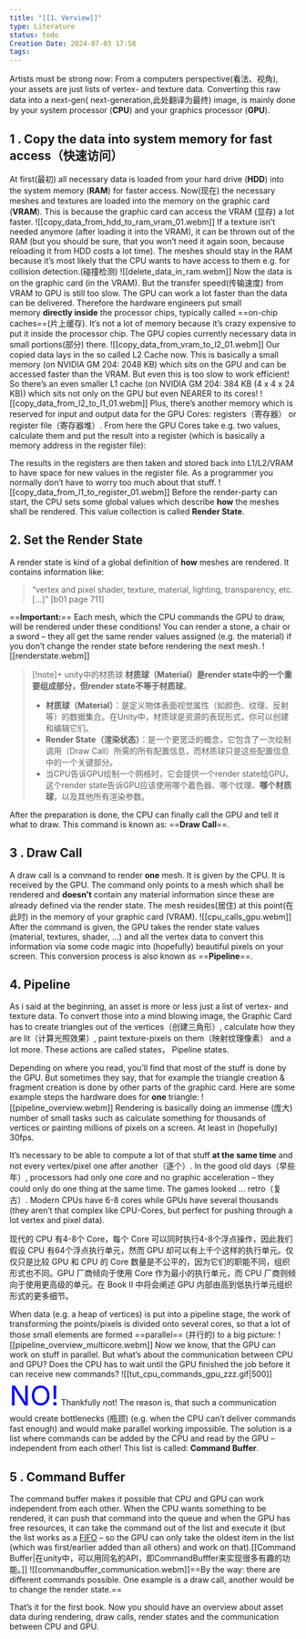```yaml
---
title: "[[1、Verview]]"
type: Literature
status: todo
Creation Date: 2024-07-03 17:58
tags:
---
```

Artists must be strong now: From a computers perspective(看法、视角), your assets are just lists of vertex- and texture data. Converting this raw data into a next-gen( next-generation,此处翻译为最终) image, is mainly done by your system processor (**CPU**) and your graphics processor (**GPU**).
## 1 . Copy the data into system memory for fast access（快速访问）
At first(最初) all necessary data is loaded from your hard drive (**HDD**) into the system memory (**RAM**) for faster access. Now(现在) the necessary meshes and textures are loaded into the memory on the graphic card (**VRAM**). This is because the graphic card can access the VRAM (显存) a lot faster. ![[copy_data_from_hdd_to_ram_vram_01.webm]] If a texture isn’t needed anymore (after loading it into the VRAM), it can be thrown out of the RAM (but you should be sure, that you won’t need it again soon, because reloading it from HDD costs a lot time). The meshes should stay in the RAM because it’s most likely that the CPU wants to have access to them e.g. for collision detection.(碰撞检测)
![[delete_data_in_ram.webm]]
Now the data is on the graphic card (in the VRAM). But the transfer speed(传输速度) from VRAM to GPU is still too slow. The GPU can work a lot faster than the data can be delivered.
Therefore the hardware engineers put small memory **directly inside** the processor chips, typically called ==on-chip caches==(片上缓存). It’s not a lot of memory because it’s crazy expensive to put it inside the processor chip. The GPU copies currently necessary data in small portions(部分) there.
![[copy_data_from_vram_to_l2_01.webm]]
Our copied data lays in the so called L2 Cache now. This is basically a small memory (on NVIDIA GM 204: 2048 KB) which sits on the GPU and can be accessed faster than the VRAM.
But even this is too slow to work efficient! So there’s an even smaller L1 cache (on NVIDIA GM 204: 384 KB (4 x 4 x 24 KB)) which sits not only on the GPU but even NEARER to its cores!
![[copy_data_from_l2_to_l1_01.webm]]
Plus, there’s another memory which is reserved for input and output data for the GPU Cores: registers（寄存器） or register file（寄存器堆）. From here the GPU Cores take e.g. two values, calculate them and put the result into a register (which is basically a memory address in the register file):

The results in the registers are then taken and stored back into L1/L2/VRAM to have space for new values in the register file. As a programmer you normally don’t have to worry too much about that stuff.
![[copy_data_from_l1_to_register_01.webm]]
Before the render-party can start, the CPU sets some global values which describe **how** the meshes shall be rendered. This value collection is called **Render State**.
## 2. Set the Render State
A render state is kind of a global definition of **how** meshes are rendered. It contains information like:

> “vertex and pixel shader, texture, material, lighting, transparency, etc. […]” [b01 page 711]

==**Important:**== Each mesh, which the CPU commands the GPU to draw, will be rendered under these conditions! You can render a stone, a chair or a sword – they all get the same render values assigned (e.g. the material) if you don’t change the render state before rendering the next mesh. ![[renderstate.webm]]
> [!note]+ unity中的材质球
> **材质球（Material）是render state中的一个重要组成部分，但render state不等于材质球**。
>- **材质球（Material）**：是定义物体表面视觉属性（如颜色、纹理、反射等）的数据集合。在Unity中，材质球是资源的表现形式，你可以创建和编辑它们。
>- **Render State（渲染状态）**：是一个更宽泛的概念，它包含了一次绘制调用（Draw Call）所需的所有配置信息，而材质球只是这些配置信息中的一个关键部分。
>- 当CPU告诉GPU绘制一个网格时，它会提供一个render state给GPU。这个render state告诉GPU应该使用哪个着色器、哪个纹理、**哪个材质球**，以及其他所有渲染参数。

After the preparation is done, the CPU can finally call the GPU and tell it what to draw. This command is known as: ==**Draw Call**==.
## 3 . Draw Call  
A draw call is a command to render **one** mesh. It is given by the CPU. It is received by the GPU. The command only points to a mesh which shall be rendered and **doesn’t** contain any material information since these are already defined via the render state. The mesh resides(居住) at this point(在此时) in the memory of your graphic card (VRAM).
![[cpu_calls_gpu.webm]]
After the command is given, the GPU takes the render state values (material, textures, shader, …) and all the vertex data to convert this information via some code magic into (hopefully) beautiful pixels on your screen. This conversion process is also known as ==**Pipeline**==.
## 4. Pipeline
As i said at the beginning, an asset is more or less just a list of vertex- and texture data. To convert those into a mind blowing image, the Graphic Card has to create triangles out of the vertices（创建三角形）, calculate how they are lit（计算光照效果）, paint texture-pixels on them（映射纹理像素） and a lot more. These actions are called states， Pipeline states.  

Depending on where you read, you’ll find that most of the stuff is done by the GPU. But sometimes they say, that for example the triangle creation & fragment creation is done by other parts of the graphic card.
Here are some example steps the hardware does for **one** triangle:
![[pipeline_overview.webm]]
Rendering is basically doing an immense (庞大) number of small tasks such as calculate something for thousands of vertices or painting millions of pixels on a screen. At least in (hopefully) 30fps.

It’s necessary to be able to compute a lot of that stuff **at the same time** and not every vertex/pixel one after another（逐个）. In the good old days（早些年）, processors had only one core and no graphic acceleration – they could only do one thing at the same time. The games looked … retro（复古）. Modern CPUs have 6-8 cores while GPUs have several thousands (they aren’t that complex like CPU-Cores, but perfect for pushing through a lot vertex and pixel data).

现代的 CPU 有4-8个 Core，每个 Core 可以同时执行4-8个浮点操作，因此我们假设 CPU 有64个浮点执行单元，然而 GPU 却可以有上千个这样的执行单元。仅仅只是比较 GPU 和 CPU 的 Core 数量是不公平的，因为它们的职能不同，组织形式也不同。GPU 厂商倾向于使用 Core 作为最小的执行单元，而 CPU 厂商则倾向于使用更高级的单元。在 Book II 中将会阐述 GPU 内部由高到低执行单元组织形式的更多细节。

When data (e.g. a heap of vertices) is put into a pipeline stage, the work of transforming the points/pixels is divided onto several cores, so that a lot of those small elements are formed ==parallel== (并行的) to a big picture:
![[pipeline_overview_multicore.webm]]
Now we know, that the GPU can work on stuff in parallel. But what’s about the communication between CPU and GPU? Does the CPU has to wait until the GPU finished the job before it can receive new commands?
![[tut_cpu_commands_gpu_zzz.gif|500]]
<font color=Blue size=10>NO!</font>
Thankfully not! The reason is, that such a communication would create bottlenecks (瓶颈) (e.g. when the CPU can’t deliver commands fast enough) and would make parallel working impossible. The solution is a list where commands can be added by the CPU and read by the GPU – independent from each other! This list is called: **Command Buffer**.
## 5 . Command Buffer
The command buffer makes it possible that CPU and GPU can work independent from each other. When the CPU wants something to be rendered, it can push that command into the queue and when the GPU has free resources, it can take the command out of the list and execute it (but the list works as a [FIFO](http://en.wikipedia.org/wiki/FIFO) – so the GPU can only take the oldest item in the list (which was first/earlier added than all others) and work on that).[[Command Buffer|在unity中，可以用同名的API，即CommandBufffer来实现很多有趣的功能。]]
![[commandbuffer_communication.webm]]==By the way: there are different commands possible. One example is a draw call, another would be to change the render state.==

That’s it for the first book. Now you should have an overview about asset data during rendering, draw calls, render states and the communication between CPU and GPU.
